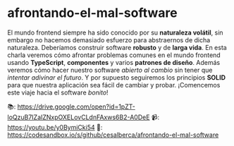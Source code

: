 # afrontando-el-mal-software

El mundo frontend siempre ha sido conocido por su **naturaleza volátil**, sin embargo no hacemos demasiado esfuerzo para abstraernos de dicha naturaleza. Deberíamos construir software **robusto** y de **larga vida**. En esta charla veremos cómo afrontar problemas comunes en el mundo frontend usando **TypeScript**, **componentes** y varios **patrones de diseño**. Además veremos cómo hacer nuestro software _abierto al cambio_ sin tener que _intentar adivinar el futuro_. Y por supuesto seguiremos los principios **SOLID** para que nuestra aplicación sea fácil de cambiar y probar. ¡Comencemos este viaje hacia el software _bonito_!

📚: https://drive.google.com/open?id=1pZT-loQzuB7IZaIZNxpOXELovCLdnFAxws6B2-A0DeE
📹: https://youtu.be/y0BymiCki54
🚀: https://codesandbox.io/s/github/cesalberca/afrontando-el-mal-software
